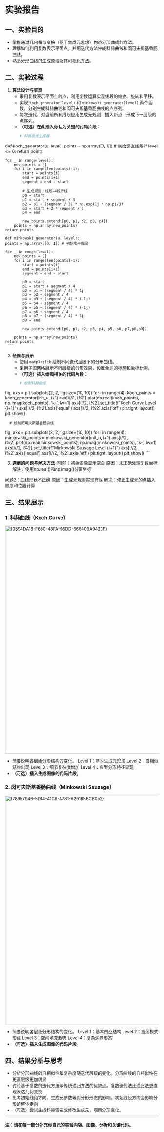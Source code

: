 # 实验报告

## 一、实验目的

- 掌握通过几何相似变换（基于生成元思想）构造分形曲线的方法。
- 理解如何利用复数表示平面点，并用迭代方法生成科赫曲线和闵可夫斯基香肠曲线。
- 熟悉分形曲线的生成原理及其可视化方法。

## 二、实验过程

1. **算法设计与实现**
   - 采用复数表示平面上的点，利用复数运算实现线段的缩放、旋转和平移。
   - 实现 `koch_generator(level)` 和 `minkowski_generator(level)` 两个函数，分别生成科赫曲线和闵可夫斯基香肠曲线的点序列。
   - 每次迭代，对当前所有线段应用生成元规则，插入新点，形成下一层级的点序列。
   - **（可选）在此插入你认为关键的代码片段：**
     ```python
     # 科赫曲线生成器
def koch_generator(u, level):
    points = np.array([0, 1j])  # 初始竖直线段
    if level <= 0:
        return points
        
    for _ in range(level):
        new_points = []
        for i in range(len(points)-1):
            start = points[i]
            end = points[i+1]
            segment = end - start
            
            # 生成规则：线段→4段折线
            p0 = start
            p1 = start + segment / 3
            p2 = p1 + (segment / 3) * np.exp(1j * np.pi/3)
            p3 = start + 2 * segment / 3
            p4 = end
            
            new_points.extend([p0, p1, p2, p3, p4])
        points = np.array(new_points)
    return points

    def minkowski_generator(u, level):
    points = np.array([0, 1]) # 初始水平线段
    
    for _ in range(level):
        new_points = []
        for i in range(len(points)-1):
            start = points[i]
            end = points[i+1]
            segment = end - start
            
            p0 = start
            p1 = start + segment / 4
            p2 = p1 + (segment / 4) * 1j
            p3 = p2 + segment / 4
            p4 = p3 + (segment / 4) * (-1j)
            p5 = p4 + segment / 4
            p6 = p5 + (segment / 4) * (-1j)
            p7 = p6 + segment / 4
            p8 = p7 + (segment / 4) * 1j
            p9 = end
            
            new_points.extend([p0, p1, p2, p3, p4, p5, p6, p7,p8,p9])
        
        points = np.array(new_points)
    return points
     ```

2. **绘图与展示**
   - 使用 `matplotlib` 绘制不同迭代层级下的分形曲线。
   - 采用子图网格展示不同层级的分形效果，设置合适的标题和坐标比例。
   - **（可选）插入绘图相关的代码片段：**
     ```python
     # 绘制科赫曲线
fig, axs = plt.subplots(2, 2, figsize=(10, 10))
for i in range(4):
    koch_points = koch_generator(init_u, i+1)
    axs[i//2, i%2].plot(np.real(koch_points), np.imag(koch_points), 'k-', lw=1)
    axs[i//2, i%2].set_title(f"Koch Curve Level {i+1}")
    axs[i//2, i%2].axis('equal')
    axs[i//2, i%2].axis('off')
plt.tight_layout()
plt.show()
      
      # 绘制闵可夫斯基香肠曲线
fig, axs = plt.subplots(2, 2, figsize=(10, 10))
for i in range(4):
    minkowski_points = minkowski_generator(init_u, i+1)
    axs[i//2, i%2].plot(np.real(minkowski_points), np.imag(minkowski_points), 'k-', lw=1)
    axs[i//2, i%2].set_title(f"Minkowski Sausage Level {i+1}")
    axs[i//2, i%2].axis('equal')
    axs[i//2, i%2].axis('off')
plt.tight_layout()
plt.show()
     ```

3. **遇到的问题与解决方法**
问题1：初始图像显示空白
原因：未正确处理复数坐标
解决：使用np.real()和np.imag()分离坐标

问题2：曲线形状不正确
原因：生成元规则实现有误
解决：修正生成元的点插入顺序和位置计算

## 三、结果展示

### 1. 科赫曲线（Koch Curve）

<img width="746" alt="{0594DA18-F630-48FA-96DD-666409A9423F}" src="https://github.com/user-attachments/assets/ac21917c-6b47-4525-a4d6-a6b46dd1a909" />

- 简要说明各层级分形结构的变化。
Level 1：基本生成元形成
Level 2：自相似结构出现
Level 3：细节复杂度增加
Level 4：典型分形特征显现
- **（可选）插入生成图像的代码片段。**

### 2. 闵可夫斯基香肠曲线（Minkowski Sausage）

<img width="749" alt="{78957946-5D14-41C9-A781-A291B5BCB052}" src="https://github.com/user-attachments/assets/82137c45-3170-42f9-9a7d-07ab410b0adc" />

- 简要说明各层级分形结构的变化。
Level 1：基本凹凸结构
Level 2：振荡模式形成
Level 3：空间填充趋势
Level 4：复杂边界形态
- **（可选）插入生成图像的代码片段。**

## 四、结果分析与思考

- 分析分形曲线的自相似性和复杂度随迭代层级的变化。分形曲线的自相似性在更高层级更加明显
- 讨论基于复数的迭代方法与传统递归方法的优缺点。复数迭代法比递归法更直观表达几何变换
- 思考初始线段方向、生成元参数等对分形形态的影响。初始线段方向会影响分形的整体走向
- （可选）尝试生成科赫雪花或修改生成元，观察分形变化。
---

**注：请在每一部分补充你自己的实验内容、图像、分析和关键代码。**
